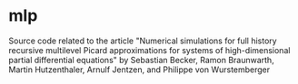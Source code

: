 # mlp
Source code related to the article "Numerical simulations for full history recursive multilevel Picard approximations for systems of high-dimensional partial differential equations" by Sebastian Becker, Ramon Braunwarth, Martin Hutzenthaler, Arnulf Jentzen, and Philippe von Wurstemberger
